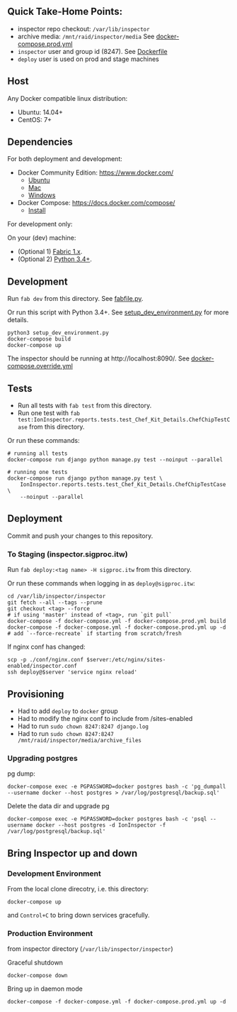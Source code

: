 ## Quick Take-Home Points:

* inspector repo checkout: `/var/lib/inspector`
* archive media: `/mnt/raid/inspector/media` See [docker-compose.prod.yml]()
* `inspector` user and group id (8247). See [Dockerfile]()
* `deploy` user is used on prod and stage machines

## Host

Any Docker compatible linux distribution:

* Ubuntu: 14.04+
* CentOS: 7+

## Dependencies

For both deployment and development:

* Docker Community Edition: https://www.docker.com/
    * [Ubuntu](https://docs.docker.com/install/linux/docker-ce/ubuntu/)
    * [Mac](https://docs.docker.com/docker-for-mac/)
    * [Windows](https://docs.docker.com/docker-for-windows/)
* Docker Compose: https://docs.docker.com/compose/
    * [Install](https://docs.docker.com/compose/install/)

For development only:

On your (dev) machine:

* (Optional 1) [Fabric 1.x](http://www.fabfile.org/installing-1.x.html).
* (Optional 2) [Python 3.4+](https://www.python.org/downloads/).


## Development

Run `fab dev` from this directory. See [fabfile.py]().

Or run this script with Python 3.4+. See [setup_dev_environment.py]() for more details.

    python3 setup_dev_environment.py
    docker-compose build
    docker-compose up

The inspector should be running at http://localhost:8090/. See [docker-compose.override.yml]()


## Tests

* Run all tests with `fab test` from this directory.
* Run one test with `fab test:IonInspector.reports.tests.test_Chef_Kit_Details.ChefChipTestCase` from this directory.

Or run these commands:

    # running all tests
    docker-compose run django python manage.py test --noinput --parallel

    # running one tests
    docker-compose run django python manage.py test \
        IonInspector.reports.tests.test_Chef_Kit_Details.ChefChipTestCase \
        --noinput --parallel 


## Deployment

Commit and push your changes to this repository.

### To Staging (inspector.sigproc.itw)

Run `fab deploy:<tag name> -H sigproc.itw` from this directory.

Or run these commands when logging in as `deploy@sigproc.itw`:

    cd /var/lib/inspector/inspector
    git fetch --all --tags --prune
    git checkout <tag> --force
    # if using 'master' instead of <tag>, run `git pull`
    docker-compose -f docker-compose.yml -f docker-compose.prod.yml build
    docker-compose -f docker-compose.yml -f docker-compose.prod.yml up -d
    # add `--force-recreate` if starting from scratch/fresh

If nginx conf has changed:

    scp -p ./conf/nginx.conf $server:/etc/nginx/sites-enabled/inspector.conf
    ssh deploy@$server 'service nginx reload'

## Provisioning

* Had to add `deploy` to `docker` group
* Had to modify the nginx conf to include from /sites-enabled
* Had to run `sudo chown 8247:8247 django.log`
* Had to run `sudo chown 8247:8247 /mnt/raid/inspector/media/archive_files`

### Upgrading postgres

pg dump:

    docker-compose exec -e PGPASSWORD=docker postgres bash -c 'pg_dumpall --username docker --host postgres > /var/log/postgresql/backup.sql'

Delete the data dir and upgrade pg

    docker-compose exec -e PGPASSWORD=docker postgres bash -c 'psql --username docker --host postgres -d IonInspector -f /var/log/postgresql/backup.sql'


## Bring Inspector up and down

### Development Environment

From the local clone direcotry, i.e. this directory:

    docker-compose up

and `Control+C` to bring down services gracefully.

### Production Environment

from inspector directory (`/var/lib/inspector/inspector`)

Graceful shutdown

    docker-compose down

Bring up in daemon mode

    docker-compose -f docker-compose.yml -f docker-compose.prod.yml up -d

